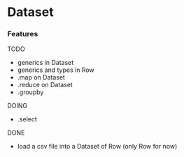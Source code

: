# Dataset

### Features

TODO

- generics in Dataset
- generics and types in Row
- .map on Dataset
- .reduce on Dataset
- .groupby

DOING

- .select

DONE

- load a csv file into a Dataset of Row (only Row for now)